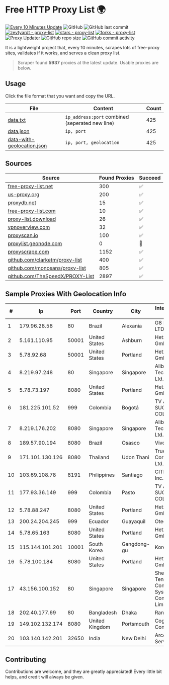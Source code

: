 
# Free HTTP Proxy List 🌍

[![Every 10 Minutes Update](https://github.com/mertguvencli/http-proxy-list/actions/workflows/main.yml/badge.svg?branch=main)](https://github.com/mertguvencli/http-proxy-list/actions/workflows/main.yml)
![GitHub](https://img.shields.io/github/license/mertguvencli/http-proxy-list)
![GitHub last commit](https://img.shields.io/github/last-commit/mertguvencli/http-proxy-list)
[![zevtyardt - proxy-list](https://img.shields.io/static/v1?label=zevtyardt&message=proxy-list&color=blue&logo=github)](https://github.com/zevtyardt/proxy-list "Go to GitHub repo")
[![stars - proxy-list](https://img.shields.io/github/stars/zevtyardt/proxy-list?style=social)](https://github.com/zevtyardt/proxy-list)
[![forks - proxy-list](https://img.shields.io/github/forks/zevtyardt/proxy-list?style=social)](https://github.com/zevtyardt/proxy-list)
[![Proxy Updater](https://github.com/zevtyardt/proxy-list/workflows/Proxy%20Updater/badge.svg)](https://github.com/zevtyardt/proxy-list/actions?query=workflow:"Proxy+Updater")
![GitHub repo size](https://img.shields.io/github/repo-size/zevtyardt/proxy-list)
[![GitHub commit activity](https://img.shields.io/github/commit-activity/m/zevtyardt/proxy-list?logo=commits)](https://github.com/zevtyardt/proxy-list/commits/main)

It is a lightweight project that, every 10 minutes, scrapes lots of free-proxy sites, validates if it works, and serves a clean proxy list.

> Scraper found **5937** proxies at the latest update. Usable proxies are below.

## Usage

Click the file format that you want and copy the URL.

|File|Content|Count|
|----|-------|-----|
|[data.txt](https://raw.githubusercontent.com/mertguvencli/http-proxy-list/main/proxy-list/data.txt)|`ip_address:port` combined (seperated new line)|425|
|[data.json](https://raw.githubusercontent.com/mertguvencli/http-proxy-list/main/proxy-list/data.json)|`ip, port`|425|
|[data-with-geolocation.json](https://raw.githubusercontent.com/mertguvencli/http-proxy-list/main/proxy-list/data-with-geolocation.json)|`ip, port, geolocation`|425|

## Sources

|Source|Found Proxies|Succeed|
|------|-------------|-------|
|[free-proxy-list.net](https://free-proxy-list.net)|300|✅|
|[us-proxy.org](https://www.us-proxy.org)|200|✅|
|[proxydb.net](http://proxydb.net)|15|✅|
|[free-proxy-list.com](https://free-proxy-list.com/?page=&port=&type%5B%5D=http&type%5B%5D=https&up_time=0&search=Search)|10|✅|
|[proxy-list.download](https://www.proxy-list.download/HTTP)|26|✅|
|[vpnoverview.com](https://vpnoverview.com/privacy/anonymous-browsing/free-proxy-servers)|32|✅|
|[proxyscan.io](https://www.proxyscan.io)|100|✅|
|[proxylist.geonode.com](https://proxylist.geonode.com/api/proxy-list?limit=300&page=1&sort_by=lastChecked&sort_type=desc&protocols=http,https)|0|🚫|
|[proxyscrape.com](https://api.proxyscrape.com/v2/?request=displayproxies&protocol=http&timeout=10000&country=all&ssl=all&anonymity=all)|1152|✅|
|[github.com/clarketm/proxy-list](https://raw.githubusercontent.com/clarketm/proxy-list/master/proxy-list-raw.txt)|400|✅|
|[github.com/monosans/proxy-list](https://raw.githubusercontent.com/monosans/proxy-list/main/proxies/http.txt)|805|✅|
|[github.com/TheSpeedX/PROXY-List](https://raw.githubusercontent.com/TheSpeedX/PROXY-List/master/http.txt)|2897|✅|


## Sample Proxies With Geolocation Info

|#|Ip|Port|Country|City|Internet Service Provider|
|-|--|----|-------|----|-------------------------|
|1|179.96.28.58|80|Brazil|Alexania|G8 NETWORKS LTDA|
|2|5.161.110.95|50001|United States|Ashburn|Hetzner Online GmbH|
|3|5.78.92.68|50001|United States|Portland|Hetzner Online GmbH|
|4|8.219.97.248|80|Singapore|Singapore|Alibaba (US) Technology Co., Ltd.|
|5|5.78.73.197|8080|United States|Portland|Hetzner Online GmbH|
|6|181.225.101.52|999|Colombia|Bogotá|TV AZTECA SUCURSAL COLOMBIA|
|7|8.219.176.202|8080|Singapore|Singapore|Alibaba (US) Technology Co., Ltd.|
|8|189.57.90.194|8080|Brazil|Osasco|Vivo|
|9|171.101.130.126|8080|Thailand|Udon Thani|True Internet Corporation CO. Ltd.|
|10|103.69.108.78|8191|Philippines|Santiago|CITI Cableworld Inc.|
|11|177.93.36.149|999|Colombia|Pasto|TV AZTECA SUCURSAL COLOMBIA|
|12|5.78.88.247|8080|United States|Portland|Hetzner Online GmbH|
|13|200.24.204.245|999|Ecuador|Guayaquil|Otecel S.A|
|14|5.78.65.163|8080|United States|Portland|Hetzner Online GmbH|
|15|115.144.101.201|10001|South Korea|Gangdong-gu|Korea Telecom|
|16|5.78.100.184|8080|United States|Portland|Hetzner Online GmbH|
|17|43.156.100.152|80|Singapore|Singapore|Shenzhen Tencent Computer Systems Company Limited|
|18|202.40.177.69|80|Bangladesh|Dhaka|Ranks ITT|
|19|149.102.132.174|8080|United Kingdom|Portsmouth|Cogent Communications|
|20|103.140.142.201|32650|India|New Delhi|Arcelia It Services Pvt Ltd|



## Contributing

Contributions are welcome, and they are greatly appreciated! Every
little bit helps, and credit will always be given.


